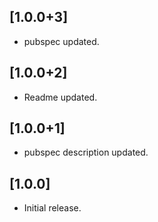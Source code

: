 ## [1.0.0+3]
* pubspec updated.

## [1.0.0+2]
* Readme updated.

## [1.0.0+1]
* pubspec description updated.

## [1.0.0]
* Initial release.
